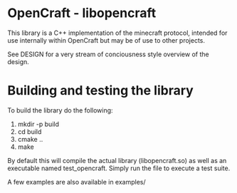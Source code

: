 # OpenCraft - libopencraft

This library is a C++ implementation of the minecraft protocol, intended for use internally within OpenCraft but may be of use to other projects.

See DESIGN for a very stream of conciousness style overview of the design.

# Building and testing the library

To build the library do the following:

 1. mkdir -p build
 2. cd build
 3. cmake ..
 4. make

By default this will compile the actual library (libopencraft.so) as well as an executable named test_opencraft. Simply run the file to execute a test suite.

A few examples are also available in examples/
